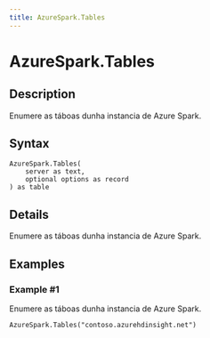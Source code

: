 ```yaml
---
title: AzureSpark.Tables
---
```


# AzureSpark.Tables


## Description

Enumere as táboas dunha instancia de Azure Spark.


## Syntax

```powerquery
AzureSpark.Tables(
    server as text,
    optional options as record
) as table
```


## Details

Enumere as táboas dunha instancia de Azure Spark.


## Examples

### Example #1 
Enumere as táboas dunha instancia de Azure Spark.
```powerquery
AzureSpark.Tables("contoso.azurehdinsight.net")
```



